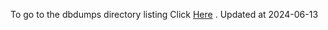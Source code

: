 To go to the dbdumps directory listing Click [Here](https://ipfs.io/ipfs/bafkreihhxpnjmywlpiw7suavcwqzn6a6wbd76tuxlj45y7nbgxwyecl2ia) . Updated at 2024-06-13